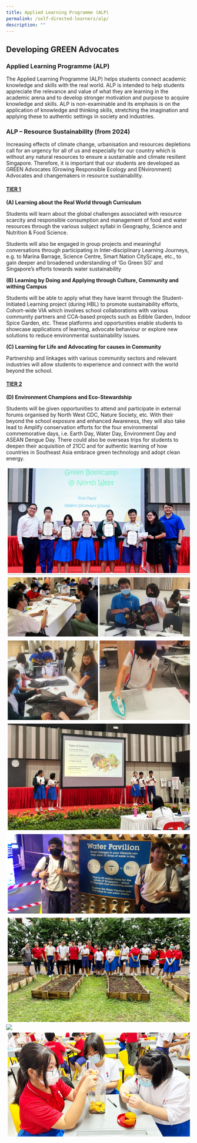 ```yaml
---
title: Applied Learning Programme (ALP)
permalink: /self-directed-learners/alp/
description: ""
---
```

## **Developing GREEN Advocates**

### **Applied Learning Programme (ALP)**

The Applied Learning Programme (ALP) helps students connect academic knowledge and skills with the real world. ALP is intended to help students appreciate the relevance and value of what they are learning in the academic arena and to develop stronger motivation and purpose to acquire knowledge and skills. ALP is non-examinable and its emphasis is on the application of knowledge and thinking skills, stretching the imagination and applying these to authentic settings in society and industries.


### **ALP – Resource Sustainability (from 2024)**
Increasing effects of climate change, urbanisation and resources depletions call for an urgency for all of us and especially for our country which is without any natural resources to ensure a sustainable and climate resilient Singapore. Therefore, it is important that our students are developed as GREEN Advocates (Growing Responsible Ecology and ENvironment) Advocates and changemakers in resource sustainability.

#### <u>TIER 1</u>

**(A)	Learning about the Real World through Curriculum**

Students will learn about the global challenges associated with resource scarcity and responsible consumption and management of food and water resources through the various subject syllabi in Geography, Science and Nutrition &amp; Food Science. 

Students will also be engaged in group projects and meaningful conversations through participating in Inter-disciplinary Learning Journeys, e.g. to Marina Barrage, Science Centre, Smart Nation CityScape, etc., to gain deeper and broadened understanding of ‘Go Green SG’ and Singapore’s efforts towards water sustainability


**(B)	Learning by Doing and Applying through Culture, Community and withing Campus**

Students will be able to apply what they have learnt through the Student-Initiated Learning project (during HBL) to promote sustainability efforts, Cohort-wide VIA which involves school collaborations with various community partners and CCA-based projects such as Edible Garden, Indoor Spice Garden, etc. These platforms and opportunities enable students to showcase applications of learning, advocate behaviour or explore new solutions to reduce environmental sustainability issues.   


**(C)	Learning for Life and Advocating for causes in Community**

Partnership and linkages with various community sectors and relevant industries will allow students to experience and connect with the world beyond the school. 

#### <u>TIER 2</u>

**(D)	Environment Champions and Eco-Stewardship**

Students will be given opportunities to attend and participate in external forums organised by North West CDC, Nature Society, etc. With their beyond the school exposure and enhanced Awareness, they will also take lead to Amplify conservation efforts for the four environmental commemorative days, i.e. Earth Day, Water Day, Environment Day and ASEAN Dengue Day. There could also be overseas trips for students to deepen their acquisition of 21CC and for authentic learning of how countries in Southeast Asia embrace green technology and adopt clean energy.

![](/images/Applied%20Learning%20Programme/ALPRscsSust2023-1.jpg)
![](/images/Applied%20Learning%20Programme/ALPRscsSust2023-2.jpg)
![](/images/Applied%20Learning%20Programme/ALPRscsSust2023-3.jpg)
![](/images/Applied%20Learning%20Programme/ALPRscsSust2023-4.jpg)
![](/images/Applied%20Learning%20Programme/ALPRscsSust2023-5.jpg)
![](/images/Applied%20Learning%20Programme/ALPRscsSust2023-6.jpg)
![](/images/Applied%20Learning%20Programme/ALPRscsSust2023-7.jpg)
![](/images/Applied%20Learning%20Programme/ALPRscsSust2023-8.jpg)